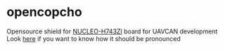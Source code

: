 # opencopcho
Opensource shield for [NUCLEO-H743ZI](https://www.st.com/en/evaluation-tools/nucleo-h743zi.html) board for UAVCAN development
Look [here](https://translate.google.com/?hl=ru#en/de/opencopcho) if you want to know how it should be  pronounced

